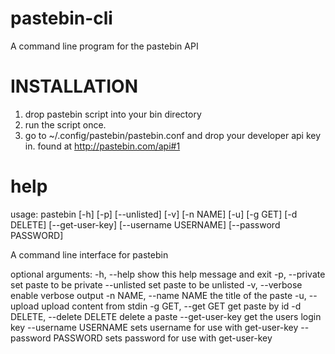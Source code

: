 # pastebin-cli
A command line program for the pastebin API

# INSTALLATION

1. drop pastebin script into your bin directory
2. run the script once.
3. go to ~/.config/pastebin/pastebin.conf and drop your developer api key in.  found at http://pastebin.com/api#1


# help

usage: pastebin [-h] [-p] [--unlisted] [-v] [-n NAME] [-u] [-g GET]
                [-d DELETE] [--get-user-key] [--username USERNAME]
                [--password PASSWORD]

A command line interface for pastebin

optional arguments:
  -h, --help            show this help message and exit
  -p, --private         set paste to be private
  --unlisted            set paste to be unlisted
  -v, --verbose         enable verbose output
  -n NAME, --name NAME  the title of the paste
  -u, --upload          upload content from stdin
  -g GET, --get GET     get paste by id
  -d DELETE, --delete DELETE
                        delete a paste
  --get-user-key        get the users login key
  --username USERNAME   sets username for use with get-user-key
  --password PASSWORD   sets password for use with get-user-key
